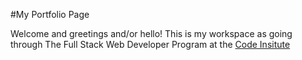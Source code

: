 #My Portfolio Page

Welcome and greetings and/or hello! 
This is my workspace as going through The Full Stack Web Developer Program at the [Code Insitute](https://codeinstitute.net)